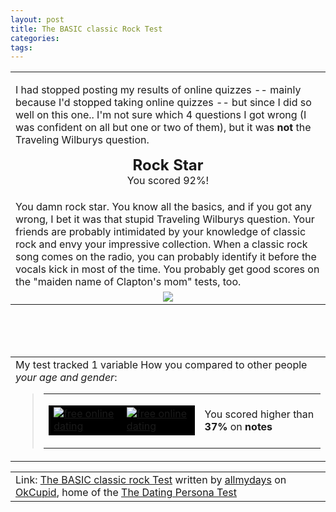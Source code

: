 ```yaml
---
layout: post
title: The BASIC classic Rock Test
categories: 
tags: 
---
```


  <table cellpadding="20" align="center">  <tr> <td align="middle"> <p align="left"><font size="3">I had stopped posting my results of online quizzes -- mainly because I'd stopped taking online quizzes -- but since I did so well on this one..  I'm not sure which 4 questions I got wrong (I was confident on all but one or two of them), but it was <strong>not</strong> the Traveling Wilburys question.</font></p> <p align="left"> </p> <p><font size="5"><b>Rock Star</b></font><br />You scored 92%! </p></td></tr> <tr> <td>You damn rock star. You know all the basics, and if you got any wrong, I bet it was that stupid Traveling Wilburys question. Your friends are probably intimidated by your knowledge of classic rock and envy your impressive collection. When a classic rock song comes on the radio, you can probably identify it before the vocals kick in most of the time. You probably get good scores on the "maiden name of Clapton's mom" tests, too. </td></tr> <tr> <td align="middle"><img src="http://is1.okcupid.com/users/102/306/1023073104876057970/mt1115192032.jpg" /> </td></tr></table>
  <br />
  <br />
  <br /> <table cellpadding="20">  <tr> <td><span id="comparisonarea">My test tracked 1 variable How you compared to other people <i>your age and gender</i>:  <blockquote> <table cellspacing="4" cellpadding="0">  <tr> <td> <table cellspacing="1" cellpadding="0" bgcolor="black">  <tr> <td><a href="http://www.okcupid.com/"><img alt="free online dating" src="http://is1.okcupid.com/graphics/0.gif" border="0" /></a></td> <td><a href="http://www.okcupid.com/"><img alt="free online dating" src="http://is1.okcupid.com/graphics/0.gif" border="0" /></a></td></tr></table></td> <td>You scored higher than <b>37%</b> on <b>notes</b></td></tr></table></blockquote></span></td></tr></table> <table cellpadding="20">  <tr> <td>Link: <a href="http://www.okcupid.com/tests/take testid=9994175725051725569">The BASIC classic rock Test</a> written by <a href="http://www.okcupid.com/profile u=allmydays">allmydays</a> on <a href="http://www.okcupid.com">OkCupid</a>, home of the <a href="http://www.okcupid.com/online.dating.persona.test">The Dating Persona Test</a></td></tr></table>